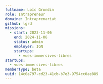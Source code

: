 ```yaml
---
fullname: Loïc Grondin
role: Intrapreneur
domaine: Intraprenariat
github: lgrd
missions:
  - start: 2023-11-06
    end: 2024-11-06
    status: admin
    employer: IGN
    startups:
      - vues-immersives-libres
startups:
  - vues-immersives-libres
memberType: beta
uuid: 14c0a797-cd23-41cb-b7e3-9754cc0ae889
---
```

